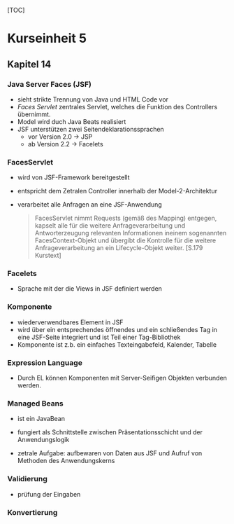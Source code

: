 [TOC]

# Kurseinheit 5

## Kapitel 14

### Java Server Faces (JSF)

- sieht strikte Trennung von Java und HTML Code vor
- *Faces Servlet* zentrales Servlet, welches  die Funktion des Controllers übernimmt.
- Model wird duch Java Beats realisiert
- JSF unterstützen zwei Seitendeklarationssprachen
  - vor Version 2.0 -> JSP
  - ab Version 2.2 -> Facelets

### FacesServlet

- wird von JSF-Framework bereitgestellt

- entspricht dem Zetralen Controller innerhalb der Model-2-Architektur

- verarbeitet alle Anfragen an eine JSF-Anwendung

  > FacesServlet nimmt Requests (gemäß des Mapping) entgegen, kapselt alle für die weitere Anfrageverarbeitung und Antworterzeugung relevanten Informationen ineinem sogenannten FacesContext-Objekt und übergibt die Kontrolle für die weitere Anfrageverarbeitung an ein Lifecycle-Objekt weiter. [S.179 Kurstext]

### Facelets

- Sprache mit der die Views in JSF definiert werden

### Komponente

- wiederverwendbares Element in JSF
- wird über ein entsprechendes öffnendes und ein schließendes Tag in eine JSF-Seite integriert und ist Teil einer Tag-Bibliothek
- Komponente ist z.b. ein einfaches Texteingabefeld, Kalender, Tabelle

### Expression Language

- Durch EL können Komponenten mit Server-Seifigen Objekten verbunden werden.



### Managed Beans

- ist ein JavaBean
- fungiert als Schnittstelle zwischen Präsentationsschicht und der Anwendungslogik


- zetrale Aufgabe: aufbewaren von Daten aus JSF und Aufruf von Methoden des Anwendungskerns

### Validierung

- prüfung der Eingaben

### Konvertierung



